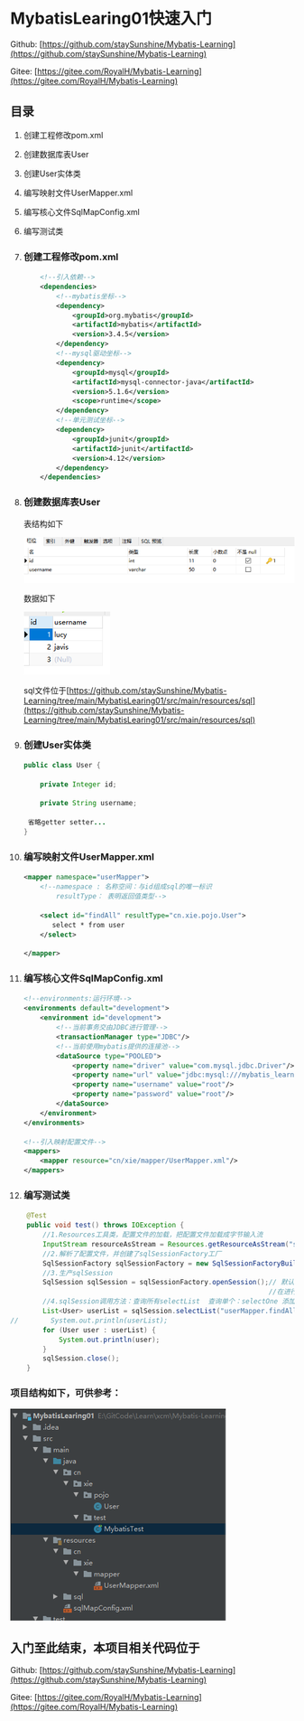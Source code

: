 # MybatisLearing01快速入门

Github: [https://github.com/staySunshine/Mybatis-Learning](https://github.com/staySunshine/Mybatis-Learning)

Gitee:   [https://gitee.com/RoyalH/Mybatis-Learning](https://gitee.com/RoyalH/Mybatis-Learning)

## 目录

1. 创建工程修改pom.xml
2. 创建数据库表User
3. 创建User实体类
4. 编写映射文件UserMapper.xml
5. 编写核心文件SqlMapConfig.xml
6. 编写测试类

1. ### 创建工程修改pom.xml

   ```xml
       <!--引入依赖-->
       <dependencies>
           <!--mybatis坐标-->
           <dependency>
               <groupId>org.mybatis</groupId>
               <artifactId>mybatis</artifactId>
               <version>3.4.5</version>
           </dependency>
           <!--mysql驱动坐标-->
           <dependency>
               <groupId>mysql</groupId>
               <artifactId>mysql-connector-java</artifactId>
               <version>5.1.6</version>
               <scope>runtime</scope>
           </dependency>
           <!--单元测试坐标-->
           <dependency>
               <groupId>junit</groupId>
               <artifactId>junit</artifactId>
               <version>4.12</version>
           </dependency>
       </dependencies>
   ```

2. ### 创建数据库表User

   表结构如下

   ![image-20210525114828204](assets/image-20210525114828204.png)

   数据如下

   ![image-20210525114852984](assets/image-20210525114852984.png)

   sql文件位于[https://github.com/staySunshine/Mybatis-Learning/tree/main/MybatisLearing01/src/main/resources/sql](https://github.com/staySunshine/Mybatis-Learning/tree/main/MybatisLearing01/src/main/resources/sql)

   

3. ### 创建User实体类

   ```java
   public class User {
   
       private Integer id;
       
       private String username;
   
   	省略getter setter...
   }
   ```

   

4. ### 编写映射文件UserMapper.xml

   ```xml
   <mapper namespace="userMapper">
       <!--namespace : 名称空间：与id组成sql的唯一标识
           resultType： 表明返回值类型-->
   
       <select id="findAll" resultType="cn.xie.pojo.User">
          select * from user
       </select>
   
   </mapper>
   ```

   

   

5. ### 编写核心文件SqlMapConfig.xml

   ```xml
   <!--environments:运行环境-->
   <environments default="development">
       <environment id="development">
           <!--当前事务交由JDBC进行管理-->
           <transactionManager type="JDBC"/>
           <!--当前使用mybatis提供的连接池-->
           <dataSource type="POOLED">
               <property name="driver" value="com.mysql.jdbc.Driver"/>
               <property name="url" value="jdbc:mysql:///mybatis_learning"/>
               <property name="username" value="root"/>
               <property name="password" value="root"/>
           </dataSource>
       </environment>
   </environments>
   
   <!--引入映射配置文件-->
   <mappers>
       <mapper resource="cn/xie/mapper/UserMapper.xml"/>
   </mappers>
   ```
   

6. ### 编写测试类

```java
    @Test
    public void test() throws IOException {
        //1.Resources工具类，配置文件的加载，把配置文件加载成字节输入流
        InputStream resourceAsStream = Resources.getResourceAsStream("sqlMapConfig.xml");
        //2.解析了配置文件，并创建了sqlSessionFactory工厂
        SqlSessionFactory sqlSessionFactory = new SqlSessionFactoryBuilder().build(resourceAsStream);
        //3.生产sqlSession
        SqlSession sqlSession = sqlSessionFactory.openSession();// 默认开启一个事务，但是该事务不会自动提交
                                                                //在进行增删改操作时，要手动提交事务
        //4.sqlSession调用方法：查询所有selectList  查询单个：selectOne 添加：insert  修改：update 删除：delete
        List<User> userList = sqlSession.selectList("userMapper.findAll");
//        System.out.println(userList);
        for (User user : userList) {
            System.out.println(user);
        }
        sqlSession.close();
    }
```

### 项目结构如下，可供参考：

![image-20210525115248795](assets/image-20210525115248795.png)

## 入门至此结束，本项目相关代码位于

Github: [https://github.com/staySunshine/Mybatis-Learning](https://github.com/staySunshine/Mybatis-Learning)

Gitee:   [https://gitee.com/RoyalH/Mybatis-Learning](https://gitee.com/RoyalH/Mybatis-Learning)